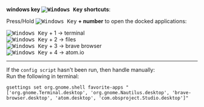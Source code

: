 [newwinlogo]: http://i.stack.imgur.com/B8Zit.png

**windows key <kbd>![Windows Key][newwinlogo]</kbd> shortcuts**:  

Press/Hold <kbd>![Windows Key][newwinlogo]</kbd> **+ number** to open the docked applications:

<kbd>![Windows Key][newwinlogo]</kbd> + 1 -> terminal  
<kbd>![Windows Key][newwinlogo]</kbd> + 2 -> files  
<kbd>![Windows Key][newwinlogo]</kbd> + 3 -> brave browser  
<kbd>![Windows Key][newwinlogo]</kbd> + 4 -> atom.io
___

If the `config script` hasn't been run, then handle manually:  
Run the following in terminal:

```
gsettings set org.gnome.shell favorite-apps "['org.gnome.Terminal.desktop', 'org.gnome.Nautilus.desktop', 'brave-browser.desktop', 'atom.desktop', 'com.obsproject.Studio.desktop']"
```

